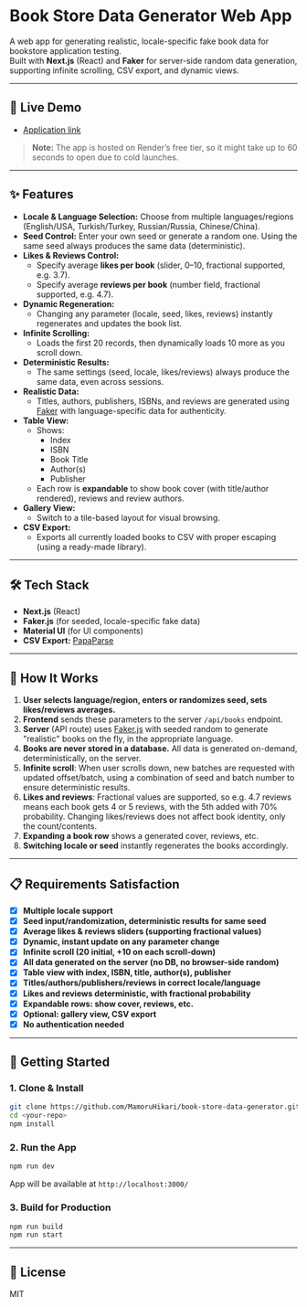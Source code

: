 # Book Store Data Generator Web App

A web app for generating realistic, locale-specific fake book data for bookstore application testing.  
Built with **Next.js** (React) and **Faker** for server-side random data generation, supporting infinite scrolling, CSV export, and dynamic views.

---

## 🚀 Live Demo

- [Application link](https://book-store-data-generator.onrender.com)

> **Note:** The app is hosted on Render’s free tier, so it might take up to 60 seconds to open due to cold launches.

---

## ✨ Features

- **Locale & Language Selection:** Choose from multiple languages/regions (English/USA, Turkish/Turkey, Russian/Russia, Chinese/China).
- **Seed Control:** Enter your own seed or generate a random one. Using the same seed always produces the same data (deterministic).
- **Likes & Reviews Control:**  
  - Specify average **likes per book** (slider, 0–10, fractional supported, e.g. 3.7).
  - Specify average **reviews per book** (number field, fractional supported, e.g. 4.7).
- **Dynamic Regeneration:**  
  - Changing any parameter (locale, seed, likes, reviews) instantly regenerates and updates the book list.
- **Infinite Scrolling:**  
  - Loads the first 20 records, then dynamically loads 10 more as you scroll down.
- **Deterministic Results:**  
  - The same settings (seed, locale, likes/reviews) always produce the same data, even across sessions.
- **Realistic Data:**  
  - Titles, authors, publishers, ISBNs, and reviews are generated using [Faker](https://fakerjs.dev/) with language-specific data for authenticity.
- **Table View:**  
  - Shows:
    - Index
    - ISBN
    - Book Title
    - Author(s)
    - Publisher
  - Each row is **expandable** to show book cover (with title/author rendered), reviews and review authors.
- **Gallery View:**  
  - Switch to a tile-based layout for visual browsing.
- **CSV Export:**  
  - Exports all currently loaded books to CSV with proper escaping (using a ready-made library).

---

## 🛠️ Tech Stack

- **Next.js** (React)
- **Faker.js** (for seeded, locale-specific fake data)
- **Material UI** (for UI components)
- **CSV Export:** [PapaParse](https://www.papaparse.com/)

---

## 🚦 How It Works

1. **User selects language/region, enters or randomizes seed, sets likes/reviews averages.**
2. **Frontend** sends these parameters to the server `/api/books` endpoint.
3. **Server** (API route) uses [Faker.js](https://fakerjs.dev/) with seeded random to generate "realistic" books on the fly, in the appropriate language.
4. **Books are never stored in a database.** All data is generated on-demand, deterministically, on the server.
5. **Infinite scroll**: When user scrolls down, new batches are requested with updated offset/batch, using a combination of seed and batch number to ensure deterministic results.
6. **Likes and reviews**: Fractional values are supported, so e.g. 4.7 reviews means each book gets 4 or 5 reviews, with the 5th added with 70% probability. Changing likes/reviews does not affect book identity, only the count/contents.
7. **Expanding a book row** shows a generated cover, reviews, etc.
8. **Switching locale or seed** instantly regenerates the books accordingly.

---

## 📋 Requirements Satisfaction

- [x] **Multiple locale support**
- [x] **Seed input/randomization, deterministic results for same seed**
- [x] **Average likes & reviews sliders (supporting fractional values)**
- [x] **Dynamic, instant update on any parameter change**
- [x] **Infinite scroll (20 initial, +10 on each scroll-down)**
- [x] **All data generated on the server (no DB, no browser-side random)**
- [x] **Table view with index, ISBN, title, author(s), publisher**
- [x] **Titles/authors/publishers/reviews in correct locale/language**
- [x] **Likes and reviews deterministic, with fractional probability**
- [x] **Expandable rows: show cover, reviews, etc.**
- [x] **Optional: gallery view, CSV export**
- [x] **No authentication needed**

---

## 🚀 Getting Started

### 1. Clone & Install

```bash
git clone https://github.com/MamoruHikari/book-store-data-generator.git
cd <your-repo>
npm install
```

### 2. Run the App

```bash
npm run dev
```

App will be available at `http://localhost:3000/`

### 3. Build for Production

```bash
npm run build
npm run start
```
---

## 📄 License

MIT
